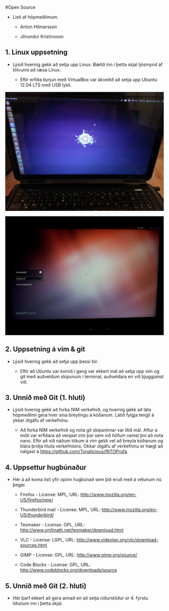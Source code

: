 #Open Source

* Listi af hópmeðlimum.

  * Anton Hilmarsson

  * Jörundur Kristinsson

## 1. Linux uppsetning

* Lýsið hvernig gekk að setja upp Linux. Bætið inn í þetta skjal ljósmynd af tölvunni að ræsa Linux.

  * Eftir erfiða byrjun með VirtualBox var ákveðið að setja upp Ubuntu 12.04 LTS með USB lykli.

![alt tag](https://github.com/Tonalicious/INTOmarkdown/blob/master/anton.jpg?raw=true)

![alt tag](https://github.com/Tonalicious/INTOmarkdown/blob/master/jori.jpg?raw=true)

## 2. Uppsetning á vim & git

* Lýsið hvernig gekk að setja upp þessi tól.

  * Eftir að Ubuntu var komið í gang var ekkert mál að setja upp vim og git með auðveldum skipunum í terminal, auðveldara en við bjuggumst við. 

## 3. Unnið með Git (1. hluti)

* Lýsið hvernig gekk að forka NIM verkefnið, og hvernig gekk að láta hópmeðlimi gera hver sína breytingu á kóðanum. Látið fylgja tengil á ykkar útgáfu af verkefninu.

  * Að forka NIM verkefnið og nota git skipanirnar var lítið mál. Aftur á móti var erfiðara að venjast vim þar sem við höfum vanist því að nota nano. Eftir að við náðum tökum á vim gekk vel að breyta kóðanum og klára þriðja hluta verkefnisins. Okkar útgáfu af verkefninu er hægt að nálgast á https://github.com/Tonalicious/INTOPrufa.
 
## 4. Uppsettur hugbúnaður

* Hér á að koma listi yfir opinn hugbúnað sem þið eruð með á vélunum nú þegar.

  * Firefox - License: MPL, URL: http://www.mozilla.org/en-US/firefox/new/

  * Thunderbird mail - License: MPL, URL: http://www.mozilla.org/en-US/thunderbird/

  * Texmaker - License: GPL, URL: http://www.xm1math.net/texmaker/download.html

  * VLC - License: LGPL, URL: http://www.videolan.org/vlc/download-sources.html 

  * GIMP - License: GPL, URL: http://www.gimp.org/source/

  * Code Blocks - License: GPL, URL: http://www.codeblocks.org/downloads/source

## 5. Unnið með Git (2. hluti)

* Hér þarf ekkert að gera annað en að setja niðurstöður úr 4. fyrstu liðunum inn í þetta skjal.
